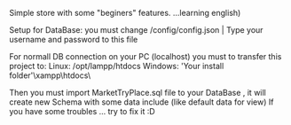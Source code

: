 Simple store with some "beginers" features. ...learning english)

Setup for DataBase:
you must change /config/config.json | Type your username and password to this file


For normall DB connection on your PC (localhost) you must to transfer this project to: 
Linux: /opt/lampp/htdocs
Windows: 'Your install folder'\xampp\htdocs\

Then you must import MarketTryPlace.sql file to your DataBase , it will create new Schema with some data include (like default data for view)
If you have some troubles ... try to fix it :D